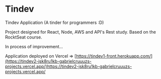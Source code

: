 # Tindev
Tindev Application (A tinder for programmers :D)

Project designed for React, Node, AWS and API's Rest study. Based on the RocktSeat course.

In process of improvement...

Application deployed on Vercel =>  [https://tindev1-front.herokuapp.com/](https://tindev2-jsk8ru1kb-gabrielcruuuzs-projects.vercel.app/)https://tindev2-jsk8ru1kb-gabrielcruuuzs-projects.vercel.app/
